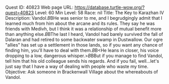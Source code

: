 Quest ID: 40823
Web page URL: https://database.turtle-wow.org/?quest=40823
Level: 60
Min Level: 58
Race: nil
Title: The Key to Karazhan IV
Description: Vandol.$B$BHe was senior to me, and I begrudgingly admit that I learned much from him about the arcane and its rules. They say he was friends with Medivh, but I think it was a relationship of mutual benefit more than anything else.$B$BThe last I heard, Vandol had barely survived the fall of Dalaran and had retired to some backwater swamp in Dustwallow. Our ogre "allies" has set up a settlement in those lands, so if you want any chance of finding him, you'll have to deal with them.$B$B<He leans in closer, his voice dropping to a low, dangerous whisper.>$B$BBut if you manage to find Vandol, tell him that his old colleague sends his regards. And if you fail, well...let's just say that I have a way of dealing with people who waste my time.
Objective: Ask someone in Brackenwall Village about the whereabouts of Vandol.
